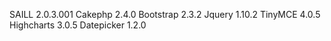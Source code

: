 SAILL		2.0.3.001
Cakephp		2.4.0
Bootstrap	2.3.2
Jquery		1.10.2
TinyMCE		4.0.5
Highcharts      3.0.5
Datepicker      1.2.0